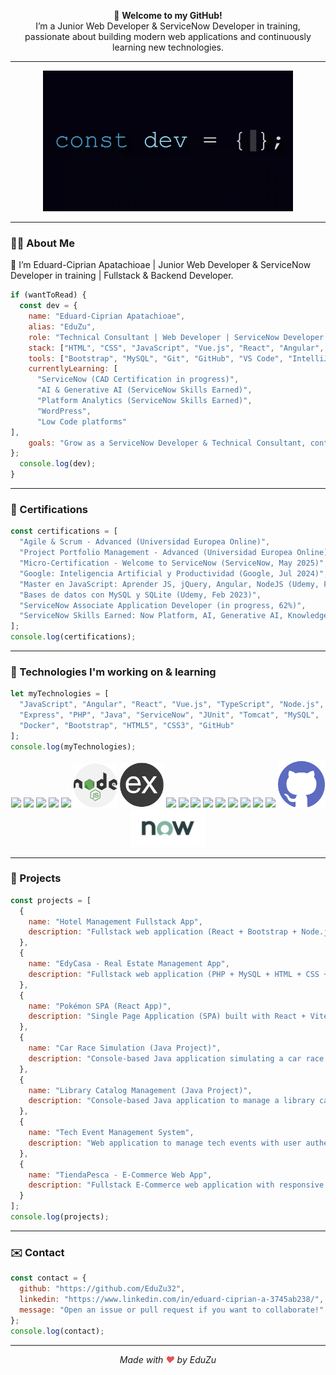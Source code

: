 <p align="center">
  🚀 <b>Welcome to my GitHub!</b><br>
  I’m a Junior Web Developer & ServiceNow Developer in training,<br>
  passionate about building modern web applications and continuously learning new technologies.
</p>


---

<p align="center">
  <img src="const_dev_final.gif" alt="Dev GIF" width="400"/>
</p>

---

### 👨‍💻 About Me

👋 I’m Eduard-Ciprian Apatachioae | Junior Web Developer & ServiceNow Developer in training | Fullstack & Backend Developer.

```js
if (wantToRead) {
  const dev = {
    name: "Eduard-Ciprian Apatachioae",
    alias: "EduZu",
    role: "Technical Consultant | Web Developer | ServiceNow Developer in training",
    stack: ["HTML", "CSS", "JavaScript", "Vue.js", "React", "Angular", "Node.js", "PHP", "Java"],
    tools: ["Bootstrap", "MySQL", "Git", "GitHub", "VS Code", "IntelliJ"],
    currentlyLearning: [
      "ServiceNow (CAD Certification in progress)",
      "AI & Generative AI (ServiceNow Skills Earned)",
      "Platform Analytics (ServiceNow Skills Earned)",
      "WordPress",
      "Low Code platforms"
],
    goals: "Grow as a ServiceNow Developer & Technical Consultant, contribute to international projects, and keep learning 🚀"
};
  console.log(dev);
}


```
---

### 📜 Certifications

```js
const certifications = [
  "Agile & Scrum - Advanced (Universidad Europea Online)",
  "Project Portfolio Management - Advanced (Universidad Europea Online)",
  "Micro-Certification - Welcome to ServiceNow (ServiceNow, May 2025)",
  "Google: Inteligencia Artificial y Productividad (Google, Jul 2024)",
  "Master en JavaScript: Aprender JS, jQuery, Angular, NodeJS (Udemy, Feb 2023)",
  "Bases de datos con MySQL y SQLite (Udemy, Feb 2023)",
  "ServiceNow Associate Application Developer (in progress, 62%)",
  "ServiceNow Skills Earned: Now Platform, AI, Generative AI, Knowledge Management, Platform Analytics, Service Catalog, Workflow Studio"
];
console.log(certifications);
```

---

### 🧐 Technologies I'm working on & learning

```js
let myTechnologies = [
  "JavaScript", "Angular", "React", "Vue.js", "TypeScript", "Node.js",
  "Express", "PHP", "Java", "ServiceNow", "JUnit", "Tomcat", "MySQL",
  "Docker", "Bootstrap", "HTML5", "CSS3", "GitHub"
];
console.log(myTechnologies);
```

<p align="center">
  <img src="https://cdn.jsdelivr.net/gh/devicons/devicon/icons/javascript/javascript-original.svg" width="70"/>
  <img src="https://cdn.jsdelivr.net/gh/devicons/devicon/icons/angularjs/angularjs-original.svg" width="70"/>
  <img src="https://cdn.jsdelivr.net/gh/devicons/devicon/icons/react/react-original.svg" width="70"/>
  <img src="https://cdn.jsdelivr.net/gh/devicons/devicon/icons/vuejs/vuejs-original.svg" width="70"/>
  <img src="https://cdn.jsdelivr.net/gh/devicons/devicon/icons/typescript/typescript-original.svg" width="70"/>
  <img src="assets/NodeJs.png" width="70"/>
  <img src="assets/Express.png" width="70"/>
  <img src="https://cdn.jsdelivr.net/gh/devicons/devicon/icons/php/php-original.svg" width="70"/>
  <img src="https://cdn.jsdelivr.net/gh/devicons/devicon/icons/java/java-original.svg" width="70"/>
  <img src="https://cdn.jsdelivr.net/gh/devicons/devicon/icons/junit/junit-plain.svg" width="70"/>
  <img src="https://cdn.jsdelivr.net/gh/devicons/devicon/icons/tomcat/tomcat-original.svg" width="70"/>
  <img src="https://cdn.jsdelivr.net/gh/devicons/devicon/icons/mysql/mysql-original.svg" width="70"/>
  <img src="https://cdn.jsdelivr.net/gh/devicons/devicon/icons/docker/docker-original.svg" width="70"/>
  <img src="https://cdn.jsdelivr.net/gh/devicons/devicon/icons/bootstrap/bootstrap-original.svg" width="70"/>
  <img src="https://cdn.jsdelivr.net/gh/devicons/devicon/icons/html5/html5-original.svg" width="70"/>
  <img src="https://cdn.jsdelivr.net/gh/devicons/devicon/icons/css3/css3-original.svg" width="70"/>
  <img src="assets/GitHub.png" width="75"/>
  <img src="assets/ServiceNow.png" width="120"/>
</p>



---

### 📂 Projects
```js
const projects = [
  {
    name: "Hotel Management Fullstack App",
    description: "Fullstack web application (React + Bootstrap + Node.js + Express + MySQL). Features REST API, JWT authentication, role-based access control, hotel operations management. [View project](https://github.com/EduZu32/hotel-management-fullstack-app)"
  },
  {
    name: "EdyCasa - Real Estate Management App",
    description: "Fullstack web application (PHP + MySQL + HTML + CSS + JS). Features user roles (Admin, Seller, Buyer), property management (CRUD), authentication, and responsive UI. [View project](https://github.com/EduZu32/edycasa-real-estate-app)"
  },
  {
    name: "Pokémon SPA (React App)",
    description: "Single Page Application (SPA) built with React + Vite + Context API. Features API integration with PokeAPI, dynamic UI, state management for favorites, and responsive design. [View project](https://github.com/EduZu32/poke-spa)"
  },
  {
    name: "Car Race Simulation (Java Project)",
    description: "Console-based Java application simulating a car race. Features object-oriented design with classes for Cars and Race management. Includes race logic, car properties, and simple simulation flow. Built using pure Java (OOP) principles. [View project](https://github.com/EduZu32/car-race-java)"
  },
  {
    name: "Library Catalog Management (Java Project)",
    description: "Console-based Java application to manage a library catalog. Implements object-oriented design with classes for catalog types, exception handling, and controller logic. Features book management (add, remove, list), catalog type differentiation, and custom exception handling. Built using pure Java (OOP). [View project](https://github.com/EduZu32/java-library-catalog)"
  },
  {
    name: "Tech Event Management System",
    description: "Web application to manage tech events with user authentication (file-based), event CRUD with MySQL, responsive UI using Bootstrap, and error logging system. Built with PHP and Vanilla JS. [View project](https://github.com/EduZu32/tech-event)"
  },
  {
    name: "TiendaPesca - E-Commerce Web App",
    description: "Fullstack E-Commerce web application with responsive product catalog, shopping cart functionality, and REST API (Node.js + Express + MySQL). Features JWT-based authentication, Swagger API docs, and modern UI with Vanilla JS. [View project](https://github.com/EduZu32/TiendaPesca)"
  }
];
console.log(projects);

```

---

### ✉️ Contact
```js
const contact = {
  github: "https://github.com/EduZu32",
  linkedin: "https://www.linkedin.com/in/eduard-ciprian-a-3745ab238/",
  message: "Open an issue or pull request if you want to collaborate!"
};
console.log(contact);

```

---

<p align="center">
  <em>Made with <span style="color: #e25555;">♥</span> by EduZu</em>
</p>








